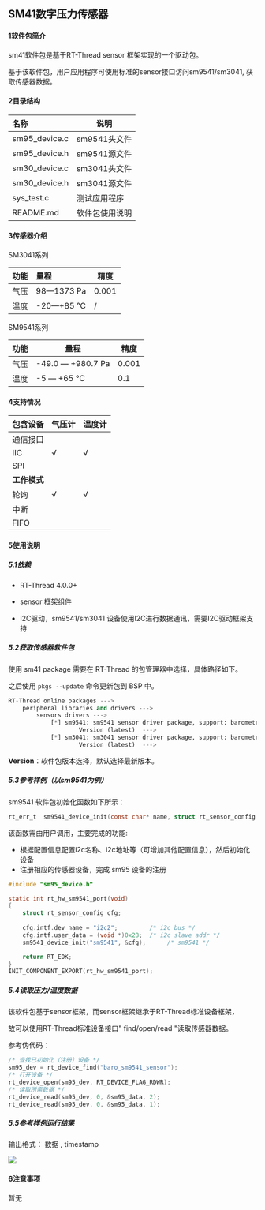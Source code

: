 ## SM41数字压力传感器

#### 1软件包简介

sm41软件包是基于RT-Thread sensor 框架实现的一个驱动包。

基于该软件包，用户应用程序可使用标准的sensor接口访问sm9541/sm3041,  获取传感器数据。



#### 2目录结构

| 名称          | 说明           |
| :------------ | -------------- |
| sm95_device.c | sm9541头文件   |
| sm95_device.h | sm9541源文件   |
| sm30_device.c | sm3041头文件   |
| sm30_device.h | sm3041源文件   |
| sys_test.c    | 测试应用程序   |
| README.md     | 软件包使用说明 |



#### 3传感器介绍

SM3041系列

| 功能 | 量程       | 精度  |
| :--- | :--------- | ----- |
| 气压 | 98—1373 Pa | 0.001 |
| 温度 | -20—+85 ℃  | /     |

SM9541系列

| 功能 | 量程              | 精度  |
| ---- | ----------------- | ----- |
| 气压 | -49.0 — +980.7 Pa | 0.001 |
| 温度 | -5 — +65 ℃        | 0.1   |





#### 4支持情况

| 包含设备     | 气压计 | 温度计 |
| ------------ | ------ | ------ |
| 通信接口     |        |        |
| IIC          | √      | √      |
| SPI          |        |        |
| **工作模式** |        |        |
| 轮询         | √      | √      |
| 中断         |        |        |
| FIFO         |        |        |





#### 5使用说明

##### 5.1依赖

- RT-Thread 4.0.0+

- sensor 框架组件

- I2C驱动，sm9541/sm3041 设备使用I2C进行数据通讯，需要I2C驱动框架支持



##### 5.2获取传感器软件包

使用 sm41 package 需要在 RT-Thread 的包管理器中选择，具体路径如下。

之后使用 `pkgs --update` 命令更新包到 BSP 中。

```python
RT-Thread online packages --->
    peripheral libraries and drivers --->
        sensors drivers --->
            [*] sm9541: sm9541 sensor driver package, support: barometric,temperature.
                    Version (latest)  --->
            [*] sm3041: sm3041 sensor driver package, support: barometric,temperature.
                    Version (latest)  --->
```

**Version**：软件包版本选择，默认选择最新版本。





##### 5.3参考样例（以sm9541为例）

sm9541 软件包初始化函数如下所示：

```c
rt_err_t  sm9541_device_init(const char* name, struct rt_sensor_config *cfg )
```

该函数需由用户调用，主要完成的功能:

- 根据配置信息配置i2c名称、i2c地址等（可增加其他配置信息），然后初始化设备
- 注册相应的传感器设备，完成 sm95 设备的注册

```c
#include "sm95_device.h"

static int rt_hw_sm9541_port(void)
{
    struct rt_sensor_config cfg;
        
    cfg.intf.dev_name = "i2c2";         /* i2c bus */
    cfg.intf.user_data = (void *)0x28;  /* i2c slave addr */
    sm9541_device_init("sm9541", &cfg);      /* sm9541 */

    return RT_EOK;
}
INIT_COMPONENT_EXPORT(rt_hw_sm9541_port);
```







##### 5.4读取压力/温度数据

该软件包基于sensor框架，而sensor框架继承于RT-Thread标准设备框架，

故可以使用RT-Thread标准设备接口" find/open/read "读取传感器数据。

参考伪代码：

```c
/* 查找已初始化（注册）设备 */
sm95_dev = rt_device_find("baro_sm9541_sensor"); 
/* 打开设备 */
rt_device_open(sm95_dev, RT_DEVICE_FLAG_RDWR);
/* 读取所需数据 */
rt_device_read(sm95_dev, 0, &sm95_data, 2);
rt_device_read(sm95_dev, 0, &sm95_data, 1);
```







##### 5.5参考样例运行结果

输出格式： 数据 ,  timestamp



![](C:\Users\ruibi\Desktop\sample.png)



#### 6注意事项

暂无